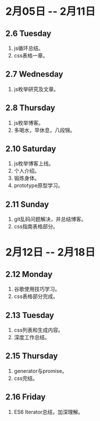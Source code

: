 # 2月05日 -- 2月11日

## 2.6 Tuesday
1. js循环总结。
2. css表格一章。

## 2.7 Wednesday
1. js枚举研究及文章。

## 2.8 Thursday
1. js枚举博客。
2. 多喝水，早休息，八段锦。

## 2.10 Saturday
1. js枚举博客上线。
2. 个人介绍。
3. 锻炼身体。
4. prototype原型学习。

## 2.11 Sunday
1. git乱码问题解决，并总结博客。
2. css指南表格部分。

# 2月12日 -- 2月18日

## 2.12 Monday
1. 谷歌使用技巧学习。
2. css表格部分完成。

## 2.13 Tuesday
1. css列表和生成内容。
2. 深度工作总结。

## 2.15 Thursday
1. generator与promise。
2. css完结。

## 2.16 Friday
1. ES6 Iterator总结，加深理解。
